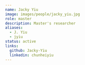 ```yaml
---
name: Jacky Yiu
image: images/people/jacky_yiu.jpg
role: master
description: Master's researcher
aliases:
  - J. Yiu
  - jyiu
status: active
links:
  github: Jacky-Yiu
  linkedin: chunheiyiu
---
```

